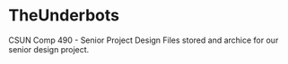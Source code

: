 # TheUnderbots
CSUN Comp 490 - Senior Project Design
Files stored and archice for our senior design project.
